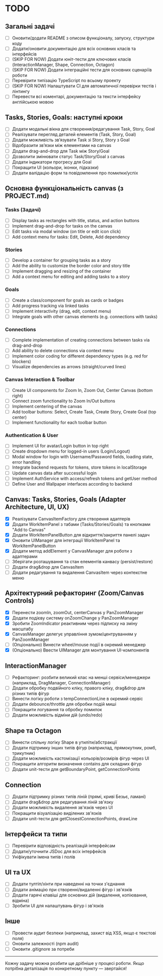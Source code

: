 # TODO

## Загальні задачі
- [ ] Оновити/додати README з описом функціоналу, запуску, структури коду
- [ ] Додати/оновити документацію для всіх основних класів та інтерфейсів
- [ ] (SKIP FOR NOW) Додати юніт-тести для ключових класів (InteractionManager, Shape, Connection, Octagon)
- [ ] (SKIP FOR NOW) Додати інтеграційні тести для основних сценаріїв роботи
- [ ] Перевірити типізацію TypeScript по всьому проекту
- [ ] (SKIP FOR NOW) Налаштувати CI для автоматичної перевірки тестів і лінтингу
- [ ] Перевести всі коментарі, документацію та тексти інтерфейсу англійською мовою

## Tasks, Stories, Goals: наступні кроки
- [ ] Додати модальні вікна для створення/редагування Task, Story, Goal
- [ ] Реалізувати перегляд деталей елементів (Task, Story, Goal)
- [ ] Додати можливість зв’язувати Task зі Story, Story з Goal
- [ ] Відобразити зв’язки між елементами на canvas
- [ ] Додати drag-and-drop для Task між Story/Goal
- [ ] Дозволити змінювати статус Task/Story/Goal з canvas
- [ ] Додати індикатори прогресу для Goal
- [ ] Покращити UI (кольори, іконки, підказки)
- [ ] Додати валідацію форм та повідомлення про помилки/успіх

## Основна функціональність canvas (з PROJECT.md)
### Tasks (Задачі)
- [ ] Display tasks as rectangles with title, status, and action buttons
- [ ] Implement drag-and-drop for tasks on the canvas
- [ ] Edit tasks via modal window (on title or edit icon click)
- [ ] Add context menu for tasks: Edit, Delete, Add dependency

### Stories
- [ ] Develop a container for grouping tasks as a story
- [ ] Add the ability to customize the border color and story title
- [ ] Implement dragging and resizing of the container
- [ ] Add a context menu for editing and adding tasks to a story

### Goals
- [ ] Create a class/component for goals as cards or badges
- [ ] Add progress tracking via linked tasks
- [ ] Implement interactivity (drag, edit, context menu)
- [ ] Integrate goals with other canvas elements (e.g. connections with tasks)

### Connections
- [ ] Complete implementation of creating connections between tasks via drag-and-drop
- [ ] Add ability to delete connections via context menu
- [ ] Implement color coding for different dependency types (e.g. red for blockers)
- [ ] Visualize dependencies as arrows (straight/curved lines)

### Canvas Interaction & Toolbar
- [ ] Create UI components for Zoom In, Zoom Out, Center Canvas (bottom right)
- [ ] Connect zoom functionality to Zoom In/Out buttons
- [ ] Implement centering of the canvas
- [ ] Add toolbar buttons: Select, Create Task, Create Story, Create Goal (top center)
- [ ] Implement functionality for each toolbar button

### Authentication & User
- [ ] Implement UI for avatar/Login button in top right
- [ ] Create dropdown menu for logged-in users (Login/Logout)
- [ ] Modal window for login with Username/Password fields, loading state, error handling
- [ ] Integrate backend requests for tokens, store tokens in localStorage
- [ ] Update canvas data after successful login
- [ ] Implement AuthService with access/refresh tokens and getUser method
- [ ] Define User and Wallpaper interfaces according to backend

## Canvas: Tasks, Stories, Goals (Adapter Architecture, UI, UX)
- [x] Реалізувати CanvasItemFactory для створення адаптерів
- [x] Додати WorkItemPanel з табами (Tasks/Stories/Goals) та кнопками "Add to Canvas"
- [x] Додати WorkItemPanelButton для відкриття/закриття панелі задач
- [x] Оновити UIManager для інтеграції WorkItemPanel та WorkItemPanelButton
- [x] Додати метод addElement у CanvasManager для роботи з адаптерами
- [ ] Зберігати розташування та стан елементів канвасу (persist/restore)
- [ ] Додати drag&drop для CanvasItem
- [ ] Додати редагування та видалення CanvasItem через контекстне меню

## Архітектурний рефакторинг (Zoom/Canvas Controls)
- [x] Перенести zoomIn, zoomOut, centerCanvas у PanZoomManager
- [x] Додати подієву систему onZoomChange у PanZoomManager
- [x] Зробити ZoomIndicator реактивним через підписку на зміну масштабу
- [x] CanvasManager делегує управління зумом/центруванням у PanZoomManager
- [ ] (Опціонально) Винести wheel/mouse події в окремий менеджер
- [x] (Опціонально) Ввести UIManager для монтування UI-компонентів

## InteractionManager
- [ ] Рефакторинг: розбити великий клас на менші сервіси/менеджери (наприклад, DragManager, ConnectionManager)
- [ ] Додати обробку подвійного кліку, правого кліку, drag&drop для різних типів фігур
- [ ] Винести логіку роботи з tempConnectionLine в окремий сервіс
- [ ] Додати debounce/throttle для обробки подій миші
- [ ] Покращити логування та обробку помилок
- [ ] Додати можливість відміни дій (undo/redo)

## Shape та Octagon
- [ ] Винести спільну логіку Shape в утиліти/абстракції
- [ ] Додати підтримку інших типів фігур (наприклад, прямокутник, ромб, трикутник)
- [ ] Додати можливість кастомізації кольорів/розмірів фігур через UI
- [ ] Покращити алгоритм визначення contains для складних фігур
- [ ] Додати unit-тести для getBoundaryPoint, getConnectionPoints

## Connection
- [ ] Додати підтримку різних типів ліній (прямі, криві Безьє, ламані)
- [ ] Додати drag&drop для редагування ліній зв'язку
- [ ] Додати можливість видалення зв'язків через UI
- [ ] Покращити візуалізацію виділених зв'язків
- [ ] Додати unit-тести для getClosestConnectionPoints, drawLine

## Інтерфейси та типи
- [ ] Перевірити відповідність реалізацій інтерфейсам
- [ ] Додати/уточнити JSDoc для всіх інтерфейсів
- [ ] Уніфікувати імена типів і полів

## UI та UX
- [ ] Додати тултіп/хінти при наведенні на точки з'єднання
- [ ] Додати анімацію при створенні/видаленні фігур і зв'язків
- [ ] Додати гарячі клавіші для основних дій (видалення, копіювання, відміна)
- [ ] Зробити UI для налаштувань фігур і зв'язків

## Інше
- [ ] Провести аудит безпеки (наприклад, захист від XSS, якщо є текстові поля)
- [ ] Оновити залежності (npm audit)
- [ ] Оновити .gitignore за потреби

---
Кожну задачу можна розбити ще дрібніше у процесі роботи. Якщо потрібна деталізація по конкретному пункту — звертайся!

